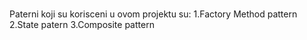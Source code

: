 #
Paterni koji su korisceni u ovom projektu su:
1.Factory Method pattern<br>
2.State patern
3.Composite pattern
